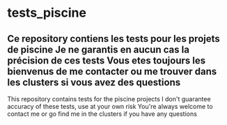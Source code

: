 # tests_piscine
Ce repository contiens les tests pour les projets de piscine
Je ne garantis en aucun cas la précision de ces tests
Vous etes toujours les bienvenus de me contacter ou me trouver dans les clusters si vous avez des questions
-------------
This repository contains tests for the piscine projects
I don't guarantee accuracy of these tests, use at your own risk
You're always welcome to contact me or go find me in the clusters if you have any questions
